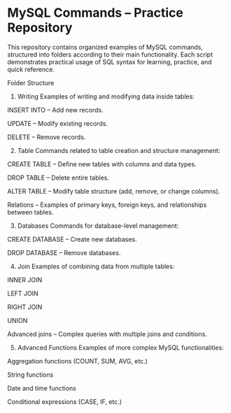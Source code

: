 # MySQL Commands – Practice Repository
This repository contains organized examples of MySQL commands, structured into folders according to their main functionality.
Each script demonstrates practical usage of SQL syntax for learning, practice, and quick reference.

Folder Structure
1. Writing
Examples of writing and modifying data inside tables:

INSERT INTO – Add new records.

UPDATE – Modify existing records.

DELETE – Remove records.

2. Table
Commands related to table creation and structure management:

CREATE TABLE – Define new tables with columns and data types.

DROP TABLE – Delete entire tables.

ALTER TABLE – Modify table structure (add, remove, or change columns).

Relations – Examples of primary keys, foreign keys, and relationships between tables.

3. Databases
Commands for database-level management:

CREATE DATABASE – Create new databases.

DROP DATABASE – Remove databases.

4. Join
Examples of combining data from multiple tables:

INNER JOIN

LEFT JOIN

RIGHT JOIN

UNION

Advanced joins – Complex queries with multiple joins and conditions.

5. Advanced Functions
Examples of more complex MySQL functionalities:

Aggregation functions (COUNT, SUM, AVG, etc.)

String functions

Date and time functions

Conditional expressions (CASE, IF, etc.)
